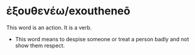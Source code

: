 # ἐξουθενέω/exoutheneō
This word is an action. It is a verb.

* This word means to despise someone or treat a person badly and not show them respect.
